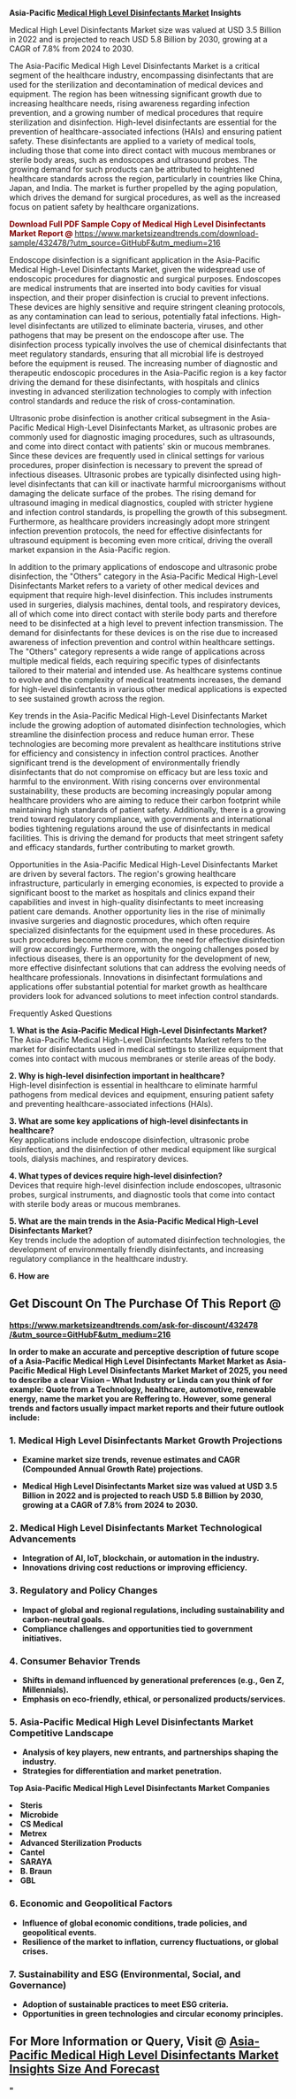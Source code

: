 <p><strong>Asia-Pacific&nbsp;<a href=""https://www.marketsizeandtrends.com/download-sample/432478/&amp;utm_source=GitHubF&amp;utm_medium=216"">Medical High Level Disinfectants Market</a> Insights</strong></p><p>Medical High Level Disinfectants Market size was valued at USD 3.5 Billion in 2022 and is projected to reach USD 5.8 Billion by 2030, growing at a CAGR of 7.8% from 2024 to 2030.</p><p><p>The Asia-Pacific Medical High Level Disinfectants Market is a critical segment of the healthcare industry, encompassing disinfectants that are used for the sterilization and decontamination of medical devices and equipment. The region has been witnessing significant growth due to increasing healthcare needs, rising awareness regarding infection prevention, and a growing number of medical procedures that require sterilization and disinfection. High-level disinfectants are essential for the prevention of healthcare-associated infections (HAIs) and ensuring patient safety. These disinfectants are applied to a variety of medical tools, including those that come into direct contact with mucous membranes or sterile body areas, such as endoscopes and ultrasound probes. The growing demand for such products can be attributed to heightened healthcare standards across the region, particularly in countries like China, Japan, and India. The market is further propelled by the aging population, which drives the demand for surgical procedures, as well as the increased focus on patient safety by healthcare organizations. <p><strong><span style="color: #800000;">Download Full PDF Sample Copy of Medical High Level Disinfectants Market Report @</span>&nbsp;</strong><a href="https://www.marketsizeandtrends.com/download-sample/432478/?utm_source=GitHubF&amp;utm_medium=216" target="_blank">https://www.marketsizeandtrends.com/download-sample/432478/?utm_source=GitHubF&amp;utm_medium=216</a></p></p><p>Endoscope disinfection is a significant application in the Asia-Pacific Medical High-Level Disinfectants Market, given the widespread use of endoscopic procedures for diagnostic and surgical purposes. Endoscopes are medical instruments that are inserted into body cavities for visual inspection, and their proper disinfection is crucial to prevent infections. These devices are highly sensitive and require stringent cleaning protocols, as any contamination can lead to serious, potentially fatal infections. High-level disinfectants are utilized to eliminate bacteria, viruses, and other pathogens that may be present on the endoscope after use. The disinfection process typically involves the use of chemical disinfectants that meet regulatory standards, ensuring that all microbial life is destroyed before the equipment is reused. The increasing number of diagnostic and therapeutic endoscopic procedures in the Asia-Pacific region is a key factor driving the demand for these disinfectants, with hospitals and clinics investing in advanced sterilization technologies to comply with infection control standards and reduce the risk of cross-contamination.</p><p>Ultrasonic probe disinfection is another critical subsegment in the Asia-Pacific Medical High-Level Disinfectants Market, as ultrasonic probes are commonly used for diagnostic imaging procedures, such as ultrasounds, and come into direct contact with patients' skin or mucous membranes. Since these devices are frequently used in clinical settings for various procedures, proper disinfection is necessary to prevent the spread of infectious diseases. Ultrasonic probes are typically disinfected using high-level disinfectants that can kill or inactivate harmful microorganisms without damaging the delicate surface of the probes. The rising demand for ultrasound imaging in medical diagnostics, coupled with stricter hygiene and infection control standards, is propelling the growth of this subsegment. Furthermore, as healthcare providers increasingly adopt more stringent infection prevention protocols, the need for effective disinfectants for ultrasound equipment is becoming even more critical, driving the overall market expansion in the Asia-Pacific region.</p><p>In addition to the primary applications of endoscope and ultrasonic probe disinfection, the "Others" category in the Asia-Pacific Medical High-Level Disinfectants Market refers to a variety of other medical devices and equipment that require high-level disinfection. This includes instruments used in surgeries, dialysis machines, dental tools, and respiratory devices, all of which come into direct contact with sterile body parts and therefore need to be disinfected at a high level to prevent infection transmission. The demand for disinfectants for these devices is on the rise due to increased awareness of infection prevention and control within healthcare settings. The "Others" category represents a wide range of applications across multiple medical fields, each requiring specific types of disinfectants tailored to their material and intended use. As healthcare systems continue to evolve and the complexity of medical treatments increases, the demand for high-level disinfectants in various other medical applications is expected to see sustained growth across the region.</p><p>Key trends in the Asia-Pacific Medical High-Level Disinfectants Market include the growing adoption of automated disinfection technologies, which streamline the disinfection process and reduce human error. These technologies are becoming more prevalent as healthcare institutions strive for efficiency and consistency in infection control practices. Another significant trend is the development of environmentally friendly disinfectants that do not compromise on efficacy but are less toxic and harmful to the environment. With rising concerns over environmental sustainability, these products are becoming increasingly popular among healthcare providers who are aiming to reduce their carbon footprint while maintaining high standards of patient safety. Additionally, there is a growing trend toward regulatory compliance, with governments and international bodies tightening regulations around the use of disinfectants in medical facilities. This is driving the demand for products that meet stringent safety and efficacy standards, further contributing to market growth.</p><p>Opportunities in the Asia-Pacific Medical High-Level Disinfectants Market are driven by several factors. The region's growing healthcare infrastructure, particularly in emerging economies, is expected to provide a significant boost to the market as hospitals and clinics expand their capabilities and invest in high-quality disinfectants to meet increasing patient care demands. Another opportunity lies in the rise of minimally invasive surgeries and diagnostic procedures, which often require specialized disinfectants for the equipment used in these procedures. As such procedures become more common, the need for effective disinfection will grow accordingly. Furthermore, with the ongoing challenges posed by infectious diseases, there is an opportunity for the development of new, more effective disinfectant solutions that can address the evolving needs of healthcare professionals. Innovations in disinfectant formulations and applications offer substantial potential for market growth as healthcare providers look for advanced solutions to meet infection control standards.</p><p>Frequently Asked Questions</p><p><b>1. What is the Asia-Pacific Medical High-Level Disinfectants Market?</b><br/>The Asia-Pacific Medical High-Level Disinfectants Market refers to the market for disinfectants used in medical settings to sterilize equipment that comes into contact with mucous membranes or sterile areas of the body.</p><p><b>2. Why is high-level disinfection important in healthcare?</b><br/>High-level disinfection is essential in healthcare to eliminate harmful pathogens from medical devices and equipment, ensuring patient safety and preventing healthcare-associated infections (HAIs).</p><p><b>3. What are some key applications of high-level disinfectants in healthcare?</b><br/>Key applications include endoscope disinfection, ultrasonic probe disinfection, and the disinfection of other medical equipment like surgical tools, dialysis machines, and respiratory devices.</p><p><b>4. What types of devices require high-level disinfection?</b><br/>Devices that require high-level disinfection include endoscopes, ultrasonic probes, surgical instruments, and diagnostic tools that come into contact with sterile body areas or mucous membranes.</p><p><b>5. What are the main trends in the Asia-Pacific Medical High-Level Disinfectants Market?</b><br/>Key trends include the adoption of automated disinfection technologies, the development of environmentally friendly disinfectants, and increasing regulatory compliance in the healthcare industry.</p><p><b>6. How are</p><h2><strong>Get Discount On The Purchase Of This Report @&nbsp;</strong></h2><p><strong><a href=""https://www.marketsizeandtrends.com/ask-for-discount/432478/&amp;utm_source=GitHubF&amp;utm_medium=216"" target=""_blank"">https://www.marketsizeandtrends.com/ask-for-discount/432478<br />/&amp;utm_source=GitHubF&amp;utm_medium=216</a></strong></p><p>In order to make an accurate and perceptive description of future scope of a Asia-Pacific&nbsp;Medical High Level Disinfectants Market Market as Asia-Pacific&nbsp;Medical High Level Disinfectants Market Market of 2025, you need to describe a clear Vision &ndash; What Industry or Linda can you think of for example: Quote from a Technology, healthcare, automotive, renewable energy, name the market you are Reffering to. However, some general trends and factors usually impact market reports and their future outlook include:</p><h3>1.&nbsp;<strong>Medical High Level Disinfectants Market Growth Projections</strong></h3><ul><li>Examine market size trends, revenue estimates and CAGR (Compounded Annual Growth Rate) projections.</li><li><p>Medical High Level Disinfectants Market size was valued at USD 3.5 Billion in 2022 and is projected to reach USD 5.8 Billion by 2030, growing at a CAGR of 7.8% from 2024 to 2030.</p></li></ul><h3>2.&nbsp;<strong>Medical High Level Disinfectants Market Technological Advancements</strong></h3><ul><li>Integration of AI, IoT, blockchain, or automation in the industry.</li><li>Innovations driving cost reductions or improving efficiency.</li></ul><h3>3.&nbsp;<strong>Regulatory and Policy Changes</strong></h3><ul><li>Impact of global and regional regulations, including sustainability and carbon-neutral goals.</li><li>Compliance challenges and opportunities tied to government initiatives.</li></ul><h3>4.&nbsp;<strong>Consumer Behavior Trends</strong></h3><ul><li>Shifts in demand influenced by generational preferences (e.g., Gen Z, Millennials).</li><li>Emphasis on eco-friendly, ethical, or personalized products/services.</li></ul><h3>5.&nbsp;<strong>Asia-Pacific Medical High Level Disinfectants Market Competitive Landscape</strong></h3><ul><li>Analysis of key players, new entrants, and partnerships shaping the industry.</li><li>Strategies for differentiation and market penetration.</li></ul><p data-pm-slice=""1 1 []"">Top Asia-Pacific Medical High Level Disinfectants Market Companies</p><div data-test-id=""""><p><li>Steris</li><li> Microbide</li><li> CS Medical</li><li> Metrex</li><li> Advanced Sterilization Products</li><li> Cantel</li><li> SARAYA</li><li> B. Braun</li><li> GBL</li></p></div><h3>6.&nbsp;<strong>Economic and Geopolitical Factors</strong></h3><ul><li>Influence of global economic conditions, trade policies, and geopolitical events.</li><li>Resilience of the market to inflation, currency fluctuations, or global crises.</li></ul><h3>7.&nbsp;<strong>Sustainability and ESG (Environmental, Social, and Governance)</strong></h3><ul><li>Adoption of sustainable practices to meet ESG criteria.</li><li>Opportunities in green technologies and circular economy principles.</li></ul><h2><strong>For More Information or Query, Visit @&nbsp;</strong><a href=""https://www.verifiedmarketreports.com/product/medical-high-level-disinfectants-market/"" target=""_blank"">Asia-Pacific Medical High Level Disinfectants Market Insights Size And Forecast</a></h2>"
